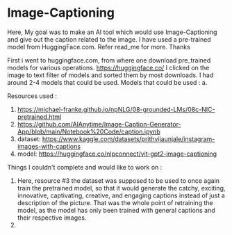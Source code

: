 # Image-Captioning
Here, My goal was to make an AI tool which would use Image-Captioning and give out the caption related to the image. I have used a pre-trained model from HuggingFace.com. Refer read_me for more. Thanks

First i went to huggingface.com, from where one download pre_trained models for various operations. https://huggingface.co/
I clicked on the image to text filter of models and sorted them by most downloads. I had around 2-4 models that could be used. 
  Models that could be used : 
  a. 
  
Resources used : 
1. https://michael-franke.github.io/npNLG/08-grounded-LMs/08c-NIC-pretrained.html
2. https://github.com/AIAnytime/Image-Caption-Generator-App/blob/main/Notebook%20Code/caption.ipynb
3. dataset: https://www.kaggle.com/datasets/prithvijaunjale/instagram-images-with-captions 
4. model: https://huggingface.co/nlpconnect/vit-gpt2-image-captioning  

Things I couldn't complete and would like to work on :

1. Here, resource #3 the dataset was supposed to be used to once again train the pretrained model, so that it would generate the catchy, exciting, innovative, captivating, creative, and engaging captions instead of just a description of the picture. That was the whole point of retraining the model, as the model has only been trained with general captions and their respective images. 
2. 
